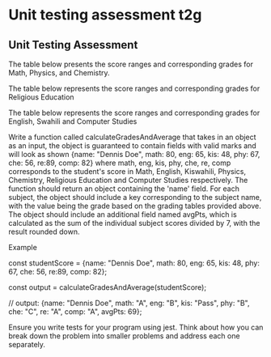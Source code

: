 # Unit testing assessment t2g
## Unit Testing Assessment
The table below presents the score ranges and corresponding grades for Math, Physics, and Chemistry. 

The table below represents the score ranges and corresponding grades for Religious Education


The table below represents the score ranges and corresponding grades for English, Swahili and Computer Studies


Write a function called calculateGradesAndAverage that takes in an object as an input, the object is guaranteed to contain fields with valid marks and will look as shown {name: "Dennis Doe", math: 80, eng: 65, kis: 48, phy: 67, che: 56, re:89, comp: 82} where math, eng, kis, phy, che, re, comp corresponds to the student's score in Math, English, Kiswahili, Physics, Chemistry, Religious Education and Computer Studies respectively.  The function should return an object containing the 'name' field. For each subject, the object should include a key corresponding to the subject name, with the value being the grade based on the grading tables provided above. The object should include an additional field named avgPts, which is calculated as the sum of the individual subject scores divided by 7, with the result rounded down.


Example

const studentScore = {name: "Dennis Doe", math: 80, eng: 65, kis: 48, phy: 67, che: 56, re:89, comp: 82};

const output = calculateGradesAndAverage(studentScore);

// output: {name: "Dennis Doe", math: "A", eng: "B", kis: "Pass", phy: "B", che: "C", re: "A", comp: "A", avgPts: 69};


Ensure you write tests for your program using jest. Think about how you can break down the problem into smaller problems and address each one separately.